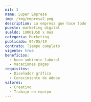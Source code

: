 ```yaml
---
nit: 1
name: Super Empresa
img: /img/empresa2.png
description: La empresa que hace todo
puesto: marketing digital
sueldo: 1000$USD x mes
categoria: Marketing
publicado: 04/05/19
contrato: Tiempo completo
vigente: true
beneficios:
  - buen ambiente laboral
  - Vacaciones pagas
requisitos:
  - Diseñador gráfico
  - Conocimiento de Adobe
valores:
  - Creativo
  - Trabajo en equipo
---
```

